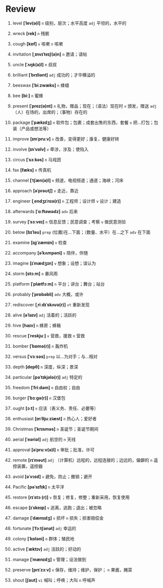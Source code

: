 # Review
1. level **[ˈlev(ə)l]** `n` 级别，层次；水平高度 `adj` 平坦的，水平的

2. wreck **[rek]** `n` 残骸

3. cough **[kɒf]** `v` 咳嗽 `n` 咳嗽

4. invitation **[ˌɪnvɪˈteɪʃ(ə)n]** `n` 邀请；请帖

5. uncle **[ˈʌŋk(ə)l]** `n` 叔叔

6. brilliant **[ˈbrɪliənt]** `adj` 成功的；才华横溢的

7. beeswax **[ˈbiːzwæks]** `n` 蜂蜡

8. bee **[biː]** `n` 蜜蜂

9. present **[ˈprez(ə)nt]** `n` 礼物，赠品；现在；（语法）现在时 `v` 颁发，赠送 `adj` （人）在场的，出席的；（事物）存在的

10. package **[ˈpækɪdʒ]** `n` 软件包；包裹；成套出售的东西，套餐 `v` 把...打包；包装（产品或想法等）

11. improve **[ɪmˈpruːv]** `v` 改善，变得更好；康复，健康好转

12. involve **[ɪnˈvɒlv]** `v` 牵涉，涉及；使陷入

13. circus **[ˈsɜːkəs]** `n` 马戏团

14. fax **[fæks]** `n` 传真机

15. channel **[ˈtʃæn(ə)l]** `n` 频道，电视频道；通道；海峡；河床

16. approach **[əˈprəʊtʃ]** `v` 走近，靠近

17. engineer **[ˌendʒɪˈnɪə(r)]** `n` 工程师；设计师 `v` 设计；建造

18. afterwards **[ˈɑːftəwədz]** `adv` 后来

19. survey **[ˈsɜːveɪ]** `n` 信息反馈；民意调查；考察 `v` 做民意测验

20. below **[bɪˈləʊ]** `prep` (位置)在...下面；（数量、水平）在...之下 `adv` 在下面

21. examine **[ɪɡˈzæmɪn]** `v` 检查

22. accompany **[əˈkʌmpəni]** `v` 陪伴，伴随

23. imagine **[ɪˈmædʒɪn]** `v` 想象；设想；误认为

24. storm **[stɔːm]** `n` 暴风雨

25. platform **[ˈplætfɔːm]** `n` 平台；讲台；舞台；站台

26. probably **[ˈprɒbəbli]** `adv` 大概，或许

27. rediscover **[ˌriːdɪˈskʌvə(r)]** `vt` 重新发现

28. alive **[əˈlaɪv]** `adj` 活着的；活跃的

29. hive **[haɪv]** `n` 蜂房；蜂箱

30. rescue **[ˈreskjuː]** `v` 营救，援救 `n` 营救

31. bomber **[ˈbɒmə(r)]** `n` 轰炸机

32. versus **[ˈvɜːsəs]** `prep` 以...为对手；与...相对

33. depth **[depθ]** `n` 深度，纵深；景深

34. particular **[pəˈtɪkjələ(r)]** `adj` 特定的

35. freedom **[ˈfriːdəm]** `n` 自由权；自由

36. burger **[ˈbɜːɡə(r)]** `n` 汉堡包

37. ought **[ɔːt]** `v` 应该（表义务、责任、必要等）

38. enthusiast **[ɪnˈθjuːziæst]** `n` 热心人；爱好者

39. Christmas **[ˈkrɪsməs]** `n` 圣诞节；圣诞节期间

40. aerial **[ˈeəriəl]** `adj` 航空的 `n` 天线

41. approval **[əˈpruːv(ə)l]** `n` 审批；批准，许可

42. remote **[rɪˈməʊt]** `adj` （计算机）远程的，远程连接的；边远的，偏僻的 `n` 遥控装置，遥控器

43. avoid **[əˈvɔɪd]** `v` 避免，防止；撤销；避开

44. Pacific **[pəˈsɪfɪk]** `n` 太平洋

45. restore **[rɪˈstɔː(r)]** `v` 恢复；修复，修整；重新采用，恢复使用

46. escape **[ɪˈskeɪp]** `v` 逃离，逃跑；退出；被忽略

47. damage **[ˈdæmɪdʒ]** `v` 损坏 `n` 损失；损害赔偿金

48. fortunate **[ˈfɔːtʃənət]** `adj` 幸运的

49. colony **[ˈkɒləni]** `n` 群体；殖民地

50. active **[ˈæktɪv]** `adj` 活跃的；好动的

51. manage **[ˈmænɪdʒ]** `v` 管理；设法做到

52. preserve **[prɪˈzɜːv]** `v` 保存，维持；维护，保护； `n` 果酱，腌菜

53. shout **[ʃaʊt]** `vi` 喊叫；呼唤；大叫 `n` 呼喊声

